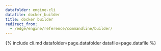 ```yaml
---
datafolder: engine-cli
datafile: docker_builder
title: docker builder
redirect_from:
  - /edge/engine/reference/commandline/builder/
---
```

<!--
Sorry, but the contents of this page are automatically generated from
Docker's source code. If you want to suggest a change to the text that appears
here, you'll need to find the string by searching this repo:

https://github.com/docker/cli
-->
{% include cli.md datafolder=page.datafolder datafile=page.datafile %}
